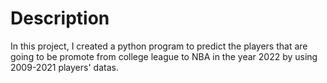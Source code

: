 # Description 
In this project, I created a python program to predict the players that are going to be promote from college league to NBA in the year 2022 by using 2009-2021 players' datas.

